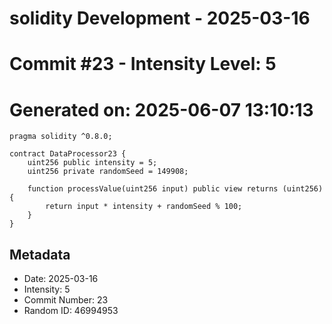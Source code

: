 ﻿# solidity Development - 2025-03-16
# Commit #23 - Intensity Level: 5
# Generated on: 2025-06-07 13:10:13
```solidity
pragma solidity ^0.8.0;

contract DataProcessor23 {
    uint256 public intensity = 5;
    uint256 private randomSeed = 149908;

    function processValue(uint256 input) public view returns (uint256) {
        return input * intensity + randomSeed % 100;
    }
}
```
## Metadata
- Date: 2025-03-16
- Intensity: 5
- Commit Number: 23
- Random ID: 46994953
